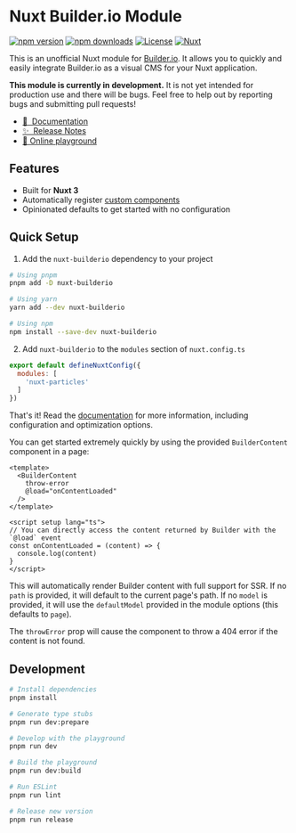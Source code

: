 # Nuxt Builder.io Module

[![npm version][npm-version-src]][npm-version-href]
[![npm downloads][npm-downloads-src]][npm-downloads-href]
[![License][license-src]][license-href]
[![Nuxt][nuxt-src]][nuxt-href]

This is an unofficial Nuxt module for [Builder.io](https://builder.io/). It allows you to quickly and easily integrate
Builder.io as a visual CMS for your Nuxt application.

**This module is currently in development.** It is not yet intended for production use and there will be bugs. Feel
free to help out by reporting bugs and submitting pull requests!

- [📖 &nbsp;Documentation](https://nuxt-builderio.joeypereira.dev)
- [✨ &nbsp;Release Notes](/CHANGELOG.md)
- [🏀 Online playground](https://stackblitz.com/github/Joepocalyptic/nuxt-builderio?file=playground%2Fapp.vue)

## Features

- Built for **Nuxt 3**
- Automatically register [custom components](https://www.builder.io/c/docs/custom-components-intro)
- Opinionated defaults to get started with no configuration

## Quick Setup

1. Add the `nuxt-builderio` dependency to your project

```bash
# Using pnpm
pnpm add -D nuxt-builderio

# Using yarn
yarn add --dev nuxt-builderio

# Using npm
npm install --save-dev nuxt-builderio
```

2. Add `nuxt-builderio` to the `modules` section of `nuxt.config.ts`

```js
export default defineNuxtConfig({
  modules: [
    'nuxt-particles'
  ]
})
```

That's it! Read the [documentation](https://nuxt-particles.joeypereira.dev) for more information, including
configuration and optimization options.

You can get started extremely quickly by using the provided `BuilderContent` component in a page:

```vue
<template>
  <BuilderContent
    throw-error
    @load="onContentLoaded"
  />
</template>

<script setup lang="ts">
// You can directly access the content returned by Builder with the `@load` event
const onContentLoaded = (content) => {
  console.log(content)
}
</script>
```

This will automatically render Builder content with full support for SSR. If no `path` is provided, it
will default to the current page's path. If no `model` is provided, it will use the `defaultModel` provided
in the module options (this defaults to `page`).

The `throwError` prop will cause the component to throw a 404 error if the content is not found.

## Development

```bash
# Install dependencies
pnpm install

# Generate type stubs
pnpm run dev:prepare

# Develop with the playground
pnpm run dev

# Build the playground
pnpm run dev:build

# Run ESLint
pnpm run lint

# Release new version
pnpm run release
```

<!-- Badges -->
[npm-version-src]: https://img.shields.io/npm/v/nuxt-builderio/latest.svg?style=flat&colorA=18181B&colorB=28CF8D
[npm-version-href]: https://npmjs.com/package/nuxt-builderio

[npm-downloads-src]: https://img.shields.io/npm/dm/nuxt-builderio.svg?style=flat&colorA=18181B&colorB=28CF8D
[npm-downloads-href]: https://npmjs.com/package/nuxt-builderio

[license-src]: https://img.shields.io/npm/l/nuxt-builderio.svg?style=flat&colorA=18181B&colorB=28CF8D
[license-href]: https://npmjs.com/package/nuxt-builderio

[nuxt-src]: https://img.shields.io/badge/Nuxt-18181B?logo=nuxt.js
[nuxt-href]: https://nuxt.com
